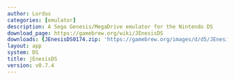 ```yaml
---
author: Lordus
categories: [emulator]
description: A Sega Genesis/MegaDrive emulator for the Nintendo DS
download_page: https://gamebrew.org/wiki/JEnesisDS
downloads: {JEnesisDS0174.zip: 'https://gamebrew.org/images/d/d5/JEnesisDS0174.zip'}
layout: app
system: DS
title: jEnesisDS
version: v0.7.4
---
```

